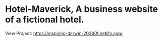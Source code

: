 # Hotel-Maverick, A business website of a fictional hotel.

View Project: https://inspiring-darwin-20340f.netlify.app/
